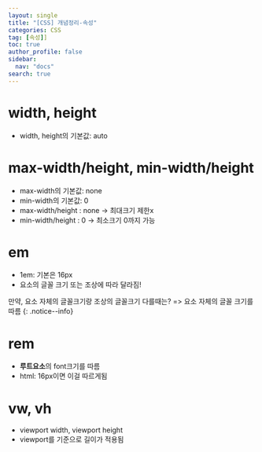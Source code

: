 ```yaml
---
layout: single
title: "[CSS] 개념정리-속성"
categories: CSS
tag: [속성]]
toc: true
author_profile: false
sidebar:
  nav: "docs"
search: true
---
```


# width, height

- width, height의 기본값: auto

# max-width/height, min-width/height

- max-width의 기본값: none
- min-width의 기본값: 0
- max-width/height : none -> 최대크기 제한x
- min-width/height : 0 -> 최소크기 0까지 가능

# em

- 1em: 기본은 16px
- 요소의 글꼴 크기 또는 조상에 따라 달라짐!

만약, 요소 자체의 글꼴크기랑 조상의 글꼴크기 다를때는? => 요소 자체의 글꼴 크기를 따름
{: .notice--info}

# rem

- **루트요소**의 font크기를 따름
- html: 16px이면 이걸 따르게됨

# vw, vh

- viewport width, viewport height
- viewport를 기준으로 길이가 적용됨
